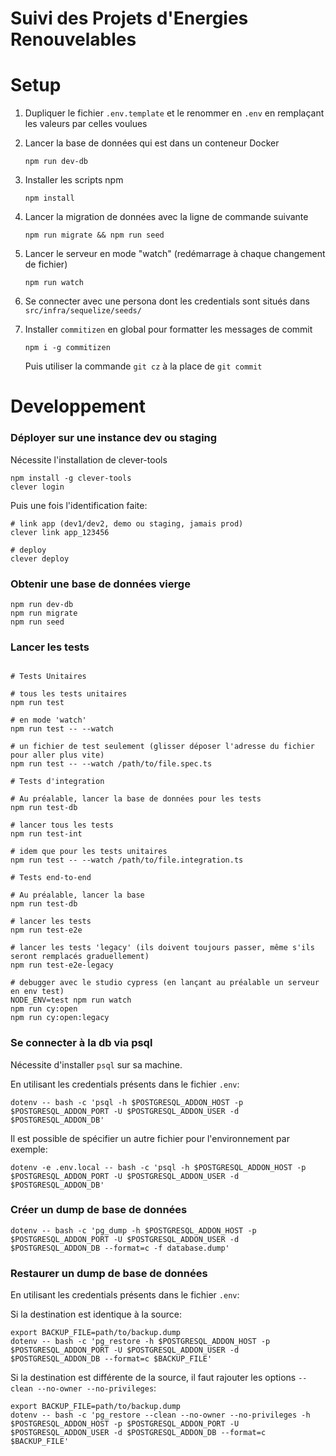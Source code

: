 # Suivi des Projets d'Energies Renouvelables

# Setup

1.  Dupliquer le fichier `.env.template` et le renommer en `.env` en remplaçant les valeurs par celles voulues
2.  Lancer la base de données qui est dans un conteneur Docker

    ```
    npm run dev-db
    ```

3.  Installer les scripts npm

    ```
    npm install
    ```

4.  Lancer la migration de données avec la ligne de commande suivante

    ```shell
    npm run migrate && npm run seed
    ```

5.  Lancer le serveur en mode "watch" (redémarrage à chaque changement de fichier)

    ```shell
    npm run watch
    ```

6.  Se connecter avec une persona dont les credentials sont situés dans `src/infra/sequelize/seeds/`
7.  Installer `commitizen` en global pour formatter les messages de commit

    ```
    npm i -g commitizen
    ```

    Puis utiliser la commande `git cz` à la place de `git commit`

# Developpement

### Déployer sur une instance dev ou staging

Nécessite l'installation de clever-tools

```
npm install -g clever-tools
clever login
```

Puis une fois l'identification faite:

```
# link app (dev1/dev2, demo ou staging, jamais prod)
clever link app_123456

# deploy
clever deploy
```

### Obtenir une base de données vierge

```
npm run dev-db
npm run migrate
npm run seed
```

### Lancer les tests

```

# Tests Unitaires

# tous les tests unitaires
npm run test

# en mode 'watch'
npm run test -- --watch

# un fichier de test seulement (glisser déposer l'adresse du fichier pour aller plus vite)
npm run test -- --watch /path/to/file.spec.ts

# Tests d'integration

# Au préalable, lancer la base de données pour les tests
npm run test-db

# lancer tous les tests
npm run test-int

# idem que pour les tests unitaires
npm run test -- --watch /path/to/file.integration.ts

# Tests end-to-end

# Au préalable, lancer la base
npm run test-db

# lancer les tests
npm run test-e2e

# lancer les tests 'legacy' (ils doivent toujours passer, même s'ils seront remplacés graduellement)
npm run test-e2e-legacy

# debugger avec le studio cypress (en lançant au préalable un serveur en env test)
NODE_ENV=test npm run watch
npm run cy:open
npm run cy:open:legacy
```

### Se connecter à la db via psql

Nécessite d'installer `psql` sur sa machine.

En utilisant les credentials présents dans le fichier `.env`:

```
dotenv -- bash -c 'psql -h $POSTGRESQL_ADDON_HOST -p $POSTGRESQL_ADDON_PORT -U $POSTGRESQL_ADDON_USER -d $POSTGRESQL_ADDON_DB'
```

Il est possible de spécifier un autre fichier pour l'environnement par exemple:

```
dotenv -e .env.local -- bash -c 'psql -h $POSTGRESQL_ADDON_HOST -p $POSTGRESQL_ADDON_PORT -U $POSTGRESQL_ADDON_USER -d $POSTGRESQL_ADDON_DB'
```

### Créer un dump de base de données

```
dotenv -- bash -c 'pg_dump -h $POSTGRESQL_ADDON_HOST -p $POSTGRESQL_ADDON_PORT -U $POSTGRESQL_ADDON_USER -d $POSTGRESQL_ADDON_DB --format=c -f database.dump'
```

### Restaurer un dump de base de données

En utilisant les credentials présents dans le fichier `.env`:

Si la destination est identique à la source:

```
export BACKUP_FILE=path/to/backup.dump
dotenv -- bash -c 'pg_restore -h $POSTGRESQL_ADDON_HOST -p $POSTGRESQL_ADDON_PORT -U $POSTGRESQL_ADDON_USER -d $POSTGRESQL_ADDON_DB --format=c $BACKUP_FILE'
```

Si la destination est différente de la source, il faut rajouter les options `--clean --no-owner --no-privileges`:

```
export BACKUP_FILE=path/to/backup.dump
dotenv -- bash -c 'pg_restore --clean --no-owner --no-privileges -h $POSTGRESQL_ADDON_HOST -p $POSTGRESQL_ADDON_PORT -U $POSTGRESQL_ADDON_USER -d $POSTGRESQL_ADDON_DB --format=c $BACKUP_FILE'
```
